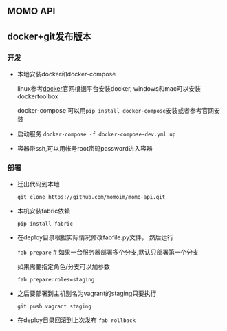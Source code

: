 ## MOMO API

## docker+git发布版本

### 开发

- 本地安装docker和docker-compose
    
    linux参考[docker](www.docker.com)官网根据平台安装docker, windows和mac可以安装dockertoolbox
    
    docker-compose 可以用`pip install docker-compose`安装或者参考官网安装

- 启动服务
    `docker-compose -f docker-compose-dev.yml up`
    
- 容器带ssh,可以用帐号root密码password进入容器

### 部署

- 迁出代码到本地

    `git clone https://github.com/momoim/momo-api.git`

- 本机安装fabric依赖

    `pip install fabric`

- 在deploy目录根据实际情况修改fabfile.py文件， 然后运行

    `fab prepare`  # 如果一台服务器部署多个分支,默认只部署第一个分支
    
    如果需要指定角色/分支可以加参数
    
    `fab prepare:roles=staging`

- 之后要部署到主机别名为vagrant的staging只要执行

    `git push vagrant staging`

- 在deploy目录回滚到上次发布
    `fab rollback`
